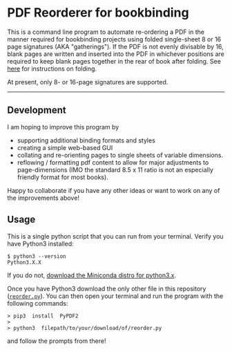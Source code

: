 # PDF Reorderer for bookbinding

This is a command line program to automate re-ordering a PDF in the manner required for bookbinding projects using folded single-sheet 8 or 16 page signatures (AKA "gatherings"). If the PDF is not evenly divisable by 16, blank pages are written and inserted into the PDF in whichever positions are required to keep blank pages together in the rear of book after folding. See [here](https://www.designersinsights.com/designer-resources/understanding-and-working-with-print/) for instructions on folding.

At present, only 8- or 16-page signatures are supported. 

_______________________________________

## Development

I am hoping to improve this program by
* supporting additional binding formats and styles
* creating a simple web-based GUI
* collating and re-orienting pages to single sheets of variable dimensions.
* reflowing / formatting pdf content to allow for major adjustments to page-dimensions (IMO the standard 8.5 x 11 ratio is not an especially friendly format for most books).

Happy to collaborate if you have any other ideas or want to work on any of the improvements above!

## Usage

This is a single python script that you can run from your terminal. Verify you have Python3 installed:

```command
$ python3 --version
Python3.X.X
```

If you do not, [download the Miniconda distro for python3.x](https://docs.conda.io/en/latest/miniconda.html).

Once you have Python3 download the only other file in this repository ([```reorder.py```](https://github.com/vxxce/pdf-reorderer/blob/master/reorder.py)). You can then open your terminal and run the program with the following commands:

```command
> pip3  install  PyPDF2
>
> python3  filepath/to/your/download/of/reorder.py
``` 
and follow the prompts from there!
